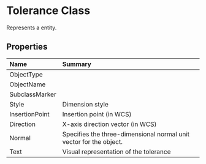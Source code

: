 # Tolerance Class

Represents a <see cref="T:ACadSharp.Entities.Tolerance" /> entity.

## Properties

| Name | Summary | 
| :- | :- | 
| ObjectType |  | 
| ObjectName |  | 
| SubclassMarker |  | 
| Style | Dimension style | 
| InsertionPoint | Insertion point (in WCS) | 
| Direction | X-axis direction vector (in WCS) | 
| Normal | Specifies the three-dimensional normal unit vector for the object. | 
| Text | Visual representation of the tolerance | 

